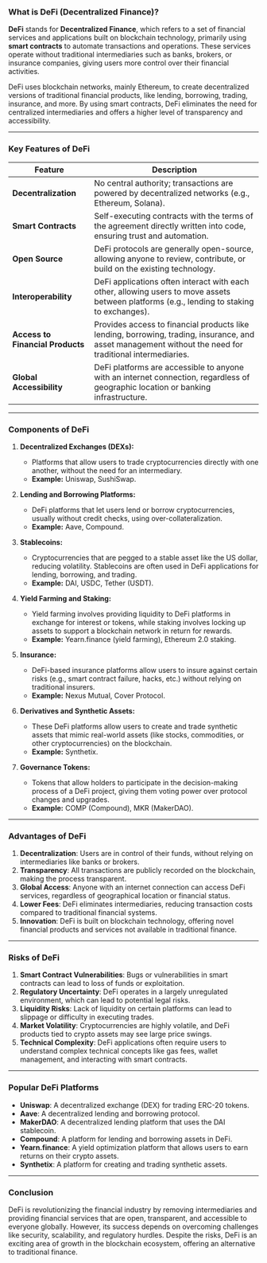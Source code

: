 ### **What is DeFi (Decentralized Finance)?**

**DeFi** stands for **Decentralized Finance**, which refers to a set of financial services and applications built on blockchain technology, primarily using **smart contracts** to automate transactions and operations. These services operate without traditional intermediaries such as banks, brokers, or insurance companies, giving users more control over their financial activities.

DeFi uses blockchain networks, mainly Ethereum, to create decentralized versions of traditional financial products, like lending, borrowing, trading, insurance, and more. By using smart contracts, DeFi eliminates the need for centralized intermediaries and offers a higher level of transparency and accessibility.

---

### **Key Features of DeFi**

|**Feature**|**Description**|
|---|---|
|**Decentralization**|No central authority; transactions are powered by decentralized networks (e.g., Ethereum, Solana).|
|**Smart Contracts**|Self-executing contracts with the terms of the agreement directly written into code, ensuring trust and automation.|
|**Open Source**|DeFi protocols are generally open-source, allowing anyone to review, contribute, or build on the existing technology.|
|**Interoperability**|DeFi applications often interact with each other, allowing users to move assets between platforms (e.g., lending to staking to exchanges).|
|**Access to Financial Products**|Provides access to financial products like lending, borrowing, trading, insurance, and asset management without the need for traditional intermediaries.|
|**Global Accessibility**|DeFi platforms are accessible to anyone with an internet connection, regardless of geographic location or banking infrastructure.|

---

### **Components of DeFi**

1. **Decentralized Exchanges (DEXs):**
    
    - Platforms that allow users to trade cryptocurrencies directly with one another, without the need for an intermediary.
    - **Example:** Uniswap, SushiSwap.
2. **Lending and Borrowing Platforms:**
    
    - DeFi platforms that let users lend or borrow cryptocurrencies, usually without credit checks, using over-collateralization.
    - **Example:** Aave, Compound.
3. **Stablecoins:**
    
    - Cryptocurrencies that are pegged to a stable asset like the US dollar, reducing volatility. Stablecoins are often used in DeFi applications for lending, borrowing, and trading.
    - **Example:** DAI, USDC, Tether (USDT).
4. **Yield Farming and Staking:**
    
    - Yield farming involves providing liquidity to DeFi platforms in exchange for interest or tokens, while staking involves locking up assets to support a blockchain network in return for rewards.
    - **Example:** Yearn.finance (yield farming), Ethereum 2.0 staking.
5. **Insurance:**
    
    - DeFi-based insurance platforms allow users to insure against certain risks (e.g., smart contract failure, hacks, etc.) without relying on traditional insurers.
    - **Example:** Nexus Mutual, Cover Protocol.
6. **Derivatives and Synthetic Assets:**
    
    - These DeFi platforms allow users to create and trade synthetic assets that mimic real-world assets (like stocks, commodities, or other cryptocurrencies) on the blockchain.
    - **Example:** Synthetix.
7. **Governance Tokens:**
    
    - Tokens that allow holders to participate in the decision-making process of a DeFi project, giving them voting power over protocol changes and upgrades.
    - **Example:** COMP (Compound), MKR (MakerDAO).

---

### **Advantages of DeFi**

1. **Decentralization**: Users are in control of their funds, without relying on intermediaries like banks or brokers.
2. **Transparency**: All transactions are publicly recorded on the blockchain, making the process transparent.
3. **Global Access**: Anyone with an internet connection can access DeFi services, regardless of geographical location or financial status.
4. **Lower Fees**: DeFi eliminates intermediaries, reducing transaction costs compared to traditional financial systems.
5. **Innovation**: DeFi is built on blockchain technology, offering novel financial products and services not available in traditional finance.

---

### **Risks of DeFi**

1. **Smart Contract Vulnerabilities**: Bugs or vulnerabilities in smart contracts can lead to loss of funds or exploitation.
2. **Regulatory Uncertainty**: DeFi operates in a largely unregulated environment, which can lead to potential legal risks.
3. **Liquidity Risks**: Lack of liquidity on certain platforms can lead to slippage or difficulty in executing trades.
4. **Market Volatility**: Cryptocurrencies are highly volatile, and DeFi products tied to crypto assets may see large price swings.
5. **Technical Complexity**: DeFi applications often require users to understand complex technical concepts like gas fees, wallet management, and interacting with smart contracts.

---

### **Popular DeFi Platforms**

- **Uniswap**: A decentralized exchange (DEX) for trading ERC-20 tokens.
- **Aave**: A decentralized lending and borrowing protocol.
- **MakerDAO**: A decentralized lending platform that uses the DAI stablecoin.
- **Compound**: A platform for lending and borrowing assets in DeFi.
- **Yearn.finance**: A yield optimization platform that allows users to earn returns on their crypto assets.
- **Synthetix**: A platform for creating and trading synthetic assets.

---

### **Conclusion**

DeFi is revolutionizing the financial industry by removing intermediaries and providing financial services that are open, transparent, and accessible to everyone globally. However, its success depends on overcoming challenges like security, scalability, and regulatory hurdles. Despite the risks, DeFi is an exciting area of growth in the blockchain ecosystem, offering an alternative to traditional finance.